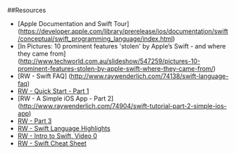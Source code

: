 ##Resources

- [Apple Documentation and Swift Tour] (https://developer.apple.com/library/prerelease/ios/documentation/swift/conceptual/swift_programming_language/index.html)
- [In Pictures: 10 prominent features 'stolen' by Apple’s Swift - and where they came from]
(http://www.techworld.com.au/slideshow/547259/pictures-10-prominent-features-stolen-by-apple-swift-where-they-came-from/)
- [RW - Swift FAQ] (http://www.raywenderlich.com/74138/swift-language-faq)
- [RW - Quick Start - Part 1](http://www.raywenderlich.com/74438/swift-tutorial-a-quick-start)
- [RW - A Simple iOS App - Part 2] (http://www.raywenderlich.com/74904/swift-tutorial-part-2-simple-ios-app)
- [RW - Part 3](http://www.raywenderlich.com/75289/swift-tutorial-part-3-tuples-protocols-delegates-table-views)
- [RW - Swift Language Highlights](http://www.raywenderlich.com/73997/swift-language-highlights)
- [RW - Intro to Swift, Video 0](http://www.raywenderlich.com/74514/video-tutorial-introduction-swift-part-0-introduction)
- [RW - Swift Cheat Sheet](http://www.raywenderlich.com/73967/swift-cheat-sheet-and-quick-reference)



